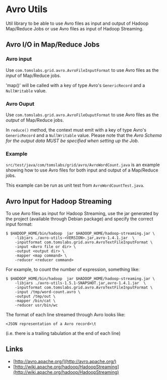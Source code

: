 # Avro Utils

Util library to be able to use Avro files as input and output of Hadoop Map/Reduce Jobs
or use Avro files as input of Hadoop Streaming.

## Avro I/O in Map/Reduce Jobs

### Avro input

Use `com.tomslabs.grid.avro.AvroFileInputFormat` to use Avro files as the *input* of Map/Reduce jobs.  

'map()' will be called with a key of type Avro's `GenericRecord` and a `NullWritable` value.

### Avro Ouput

Use `com.tomslabs.grid.avro.AvroFileOuputFormat` to use Avro files as the *output* of Map/Reduce jobs.  

In `reduce()` method, the context must emit with a key of type Avro's `GenericRecord` and  a `NullWritable` value.
Please note that the _Avro Schema for the output data MUST be specified when setting up the Job_.
 
### Example 

`src/test/java/com/tomslabs/grid/avro/AvroWordCount.java` is an example showing how to use Avro files for both input and output of a Map/Reduce jobs.

This example can be run as unit test from `AvroWordCountTest.java`.


## Avro Input for Hadoop Streaming

To use Avro files as input for Hadoop Streaming, use the jar generated by the project (available
through Debian package) and specify the correct input format:

    $ $HADOOP_HOME/bin/hadoop  jar $HADOOP_HOME/hadoop-streaming.jar \
        -libjars ./avro-utils-<VERSION>.jar,avro-1.4.1.jar  \
        -inputformat com.tomslabs.grid.avro.AvroTextFileInputFormat \
        -input <Avro file or dir> \
        -output <output dir> \
        -mapper <map command> \
        -reducer <reducer command>
     
For example, to count the number of expression, something like:

    $ $HADOOP_HOME/bin/hadoop  jar $HADOOP_HOME/hadoop-streaming.jar \
        -libjars ./avro-utils-1.5.1-SNAPSHOT.jar,avro-1.4.1.jar  \
        -inputformat com.tomslabs.grid.avro.AvroTextFileInputFormat \
        -input /tmp/word-count.avro \
        -output /tmp/out \
        -mapper /bin/cat \
        -reducer usr/bin/wc

The format of each line streamed through Avro looks like:

    <JSON representation of a Avro record>\t

(i.e. there is a trailing tabulation at the end of each line)

## Links

* [http://avro.apache.org/](http://avro.apache.org/)
* [http://wiki.apache.org/hadoop/HadoopStreaming](http://wiki.apache.org/hadoop/HadoopStreaming)
